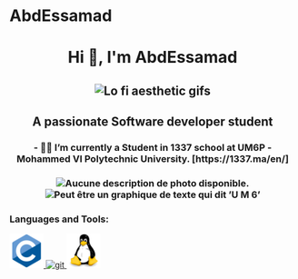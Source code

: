 # AbdEssamad
<h1 align="center">Hi 👋, I'm AbdEssamad</h1>

<h2 align="center"> <img decoding="async" fetchpriority="high" src="https://gifs.eco.br/wp-content/uploads/2021/09/lo-fi-aesthetic-gifs-1.gif" alt="Lo fi aesthetic gifs" width="700" height="470" class="lazyloaded" data-ll-status="loaded"> </h2>

<h2 align="center">A passionate Software developer student</h2>

<h3 align="center">- 👨‍💻 I’m currently a Student in 1337 school at UM6P - Mohammed VI Polytechnic University. [https://1337.ma/en/] </h3>
<h3 align="center" > <img data-visualcompletion="media-vc-image" alt="Aucune description de photo disponible." class="x1bwycvy x193iq5w x4fas0m x19kjcj4" referrerpolicy="origin-when-cross-origin" src="https://scontent.fcmn1-1.fna.fbcdn.net/v/t39.30808-6/347774990_768786181534551_5931157534314711095_n.jpg?_nc_cat=107&amp;ccb=1-7&amp;_nc_sid=5f2048&amp;_nc_ohc=9IFU6wLep1MAX_MavvV&amp;_nc_ht=scontent.fcmn1-1.fna&amp;oh=00_AfCFvBndj_4fpNRAwoarhra6w-iMDJbDIg2LPfcDgOxoYA&amp;oe=653DD676" width="90" height="90"> <img data-visualcompletion="media-vc-image" alt="Peut être un graphique de texte qui dit ’U M 6’" class="x1bwycvy x193iq5w x4fas0m x19kjcj4" referrerpolicy="origin-when-cross-origin" src="https://scontent.fcmn1-4.fna.fbcdn.net/v/t39.30808-6/386244027_367182425637643_7290015705244543812_n.jpg?_nc_cat=108&amp;ccb=1-7&amp;_nc_sid=5f2048&amp;_nc_ohc=qMPYnBgvdC0AX8t_LGk&amp;_nc_ht=scontent.fcmn1-4.fna&amp;oh=00_AfBrHlYqd3oQdGYrShE11Yxqs_TXdU-_yT4o-xfs_DZCcw&amp;oe=653CDF98" width="90" height="90"> </h3> 

<h3 align="left">Languages and Tools:</h3>
<p align="left"> <a href="https://www.cprogramming.com/" target="_blank" rel="noreferrer"> <img src="https://raw.githubusercontent.com/devicons/devicon/master/icons/c/c-original.svg" alt="c" width="60" height="60"/> </a> <a href="https://git-scm.com/" target="_blank" rel="noreferrer"> <img src="https://www.vectorlogo.zone/logos/git-scm/git-scm-icon.svg" alt="git" width="60" height="60"/> </a> <a href="https://www.linux.org/" target="_blank" rel="noreferrer"> <img src="https://raw.githubusercontent.com/devicons/devicon/master/icons/linux/linux-original.svg" alt="linux" width="60" height="60"/> </a> </p>
